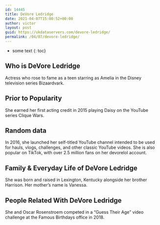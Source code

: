 ```yaml
---
id: 14445
title: DeVore Ledridge
date: 2021-04-07T15:00:52+00:00
author: victor
layout: post
guid: https://ukdataservers.com/devore-ledridge/
permalink: /04/07/devore-ledridge/
---
```


* some text
{: toc}


## Who is DeVore Ledridge



Actress who rose to fame as a teen starring as Amelia in the Disney television series Bizaardvark. 

                
                
                
## Prior to Popularity



She earned her first acting credit in 2015 playing Daisy on the YouTube series Clique Wars. 

                
                
                
## Random data



In 2016, she launched her self-titled YouTube channel intended to be used for hauls, vlogs, challenges, and other classic YouTube videos. She is also popular on TikTok, with over 2.5 million fans on her devorelol account. 

                
                
                
## Family & Everyday Life of DeVore Ledridge



She was born and raised in Lexington, Kentucky alongside her brother Harrison. Her mother&#8217;s name is Vanessa. 

                
                
                
## People Related With DeVore Ledridge



She and Oscar Rosenstroem competed in a &#8220;Guess Their Age&#8221; video challenge at the Famous Birthdays office in 2018. 

                
              
            
          
          
          